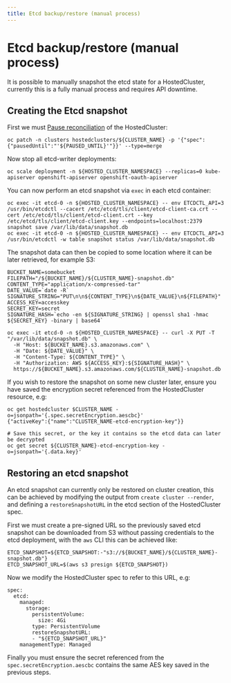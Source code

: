 ```yaml
---
title: Etcd backup/restore (manual process)
---
```


# Etcd backup/restore (manual process)

It is possible to manually snapshot the etcd state for a HostedCluster, currently this
is a fully manual process and requires API downtime.

## Creating the Etcd snapshot

First we must [Pause reconciliation](../pause-reconciliation.md) of the HostedCluster:

    oc patch -n clusters hostedclusters/${CLUSTER_NAME} -p '{"spec":{"pausedUntil":"'${PAUSED_UNTIL}'"}}' --type=merge

Now stop all etcd-writer deployments:

    oc scale deployment -n ${HOSTED_CLUSTER_NAMESPACE} --replicas=0 kube-apiserver openshift-apiserver openshift-oauth-apiserver

You can now perform an etcd snapshot via `exec` in each etcd container:

    oc exec -it etcd-0 -n ${HOSTED_CLUSTER_NAMESPACE} -- env ETCDCTL_API=3 /usr/bin/etcdctl --cacert /etc/etcd/tls/client/etcd-client-ca.crt --cert /etc/etcd/tls/client/etcd-client.crt --key /etc/etcd/tls/client/etcd-client.key --endpoints=localhost:2379 snapshot save /var/lib/data/snapshot.db
    oc exec -it etcd-0 -n ${HOSTED_CLUSTER_NAMESPACE} -- env ETCDCTL_API=3 /usr/bin/etcdctl -w table snapshot status /var/lib/data/snapshot.db

The snapshot data can then be copied to some location where it can be later retrieved, for example S3:

    BUCKET_NAME=somebucket
    FILEPATH="/${BUCKET_NAME}/${CLUSTER_NAME}-snapshot.db"
    CONTENT_TYPE="application/x-compressed-tar"
    DATE_VALUE=`date -R`
    SIGNATURE_STRING="PUT\n\n${CONTENT_TYPE}\n${DATE_VALUE}\n${FILEPATH}"
    ACCESS_KEY=accesskey
    SECRET_KEY=secret
    SIGNATURE_HASH=`echo -en ${SIGNATURE_STRING} | openssl sha1 -hmac ${SECRET_KEY} -binary | base64`

    oc exec -it etcd-0 -n ${HOSTED_CLUSTER_NAMESPACE} -- curl -X PUT -T "/var/lib/data/snapshot.db" \
      -H "Host: ${BUCKET_NAME}.s3.amazonaws.com" \
      -H "Date: ${DATE_VALUE}" \
      -H "Content-Type: ${CONTENT_TYPE}" \
      -H "Authorization: AWS ${ACCESS_KEY}:${SIGNATURE_HASH}" \
      https://${BUCKET_NAME}.s3.amazonaws.com/${CLUSTER_NAME}-snapshot.db

If you wish to restore the snapshot on some new cluster later, ensure you have saved the encryption secret referenced from the HostedCluster resource, e.g:

    oc get hostedcluster $CLUSTER_NAME -o=jsonpath='{.spec.secretEncryption.aescbc}'
    {"activeKey":{"name":"CLUSTER_NAME-etcd-encryption-key"}}

    # Save this secret, or the key it contains so the etcd data can later be decrypted
    oc get secret ${CLUSTER_NAME}-etcd-encryption-key -o=jsonpath='{.data.key}'

## Restoring an etcd snapshot

An etcd snapshot can currently only be restored on cluster creation, this can be
achieved by modifying the output from `create cluster --render`, and defining a
`restoreSnapshotURL` in the etcd section of the HostedCluster spec.

First we must create a pre-signed URL so the previously saved etcd snapshot
can be downloaded from S3 without passing credentials to the etcd deployment,
with the `aws` CLI this can be achieved like:

    ETCD_SNAPSHOT=${ETCD_SNAPSHOT:-"s3://${BUCKET_NAME}/${CLUSTER_NAME}-snapshot.db"}
    ETCD_SNAPSHOT_URL=$(aws s3 presign ${ETCD_SNAPSHOT})

Now we modify the HostedCluster spec to refer to this URL, e.g:

    spec:
      etcd:
        managed:
          storage:
            persistentVolume:
              size: 4Gi
            type: PersistentVolume
            restoreSnapshotURL:
            - "${ETCD_SNAPSHOT_URL}"
        managementType: Managed

Finally you must ensure the secret referenced from the `spec.secretEncryption.aescbc` contains
the same AES key saved in the previous steps.

